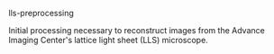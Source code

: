 lls-preprocessing

Initial processing necessary to reconstruct images from the Advance Imaging Center's lattice light sheet (LLS) microscope.
